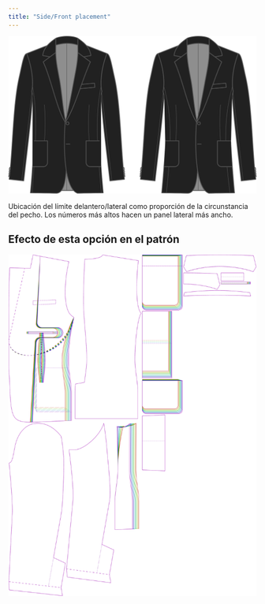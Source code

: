 ```yaml
---
title: "Side/Front placement"
---
```


![Posición lateral frontal](sidefrontplacement.svg)

Ubicación del límite delantero/lateral como proporción de la circunstancia del pecho. Los números más altos hacen un panel lateral más ancho.

## Efecto de esta opción en el patrón

![Esta imagen muestra el efecto de esta opción superponiendo varias variantes que tienen un valor diferente para esta opción](jaeger_sidefrontplacement_sample.svg "Efecto de esta opción en el patrón")
